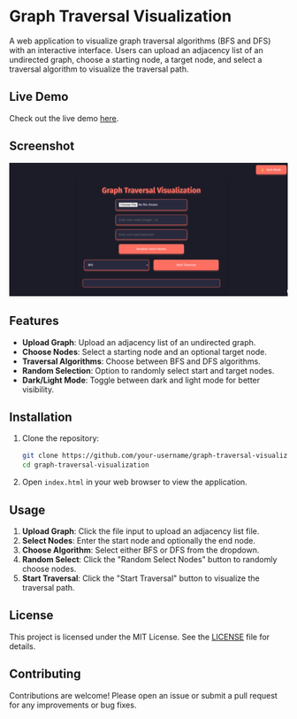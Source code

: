 # Graph Traversal Visualization

A web application to visualize graph traversal algorithms (BFS and DFS) with an interactive interface. Users can upload an adjacency list of an undirected graph, choose a starting node, a target node, and select a traversal algorithm to visualize the traversal path.

## Live Demo

Check out the live demo [here](https://hamzeh01.github.io/graph-traversal-visualization/).

## Screenshot

![Graph Traversal Visualization](image.png)

## Features

- **Upload Graph**: Upload an adjacency list of an undirected graph.
- **Choose Nodes**: Select a starting node and an optional target node.
- **Traversal Algorithms**: Choose between BFS and DFS algorithms.
- **Random Selection**: Option to randomly select start and target nodes.
- **Dark/Light Mode**: Toggle between dark and light mode for better visibility.

## Installation

1. Clone the repository:

   ```sh
   git clone https://github.com/your-username/graph-traversal-visualization.git
   cd graph-traversal-visualization
   ```

2. Open `index.html` in your web browser to view the application.

## Usage

1. **Upload Graph**: Click the file input to upload an adjacency list file.
2. **Select Nodes**: Enter the start node and optionally the end node.
3. **Choose Algorithm**: Select either BFS or DFS from the dropdown.
4. **Random Select**: Click the "Random Select Nodes" button to randomly choose nodes.
5. **Start Traversal**: Click the "Start Traversal" button to visualize the traversal path.

## License

This project is licensed under the MIT License. See the [LICENSE](LICENSE) file for details.

## Contributing

Contributions are welcome! Please open an issue or submit a pull request for any improvements or bug fixes.
